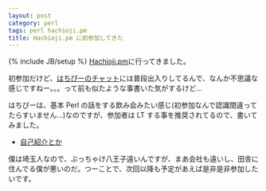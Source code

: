 ```yaml
---
layout: post
category: perl
tags: perl hachioji.pm
title: Hachioji.pm に初参加してきた
---
```

{% include JB/setup %}
[Hachioji.pm](atode)に行ってきました。

初参加だけど、[はちぴーのチャット](atode)には普段出入りしてるんで、なんか不思議な感じですねー。。。って前も似たような事書いた気がするけど...

はちぴーは、基本 Perl の話をする飲み会みたい感じ(初参加なんで認識間違ってたらすいません...)なのですが、参加者は LT する事を推奨されてるので、書いてみました。

+ [自己紹介とか](./slides/hachip/31/index.html)

僕は埼玉人なので、ぶっちゃけ八王子遠いんですが、まあ会社も遠いし、田舎に住んでる僕が悪いのだ。つーことで、次回以降も予定があえば是非是非参加したいです。
